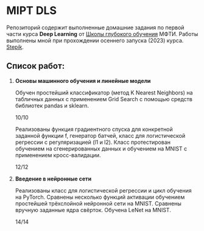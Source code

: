 # MIPT DLS

Репозиторий содержит выполненные домашние задания по первой части курса **Deep Learning** от [Школы глубокого обучения](https://www.dlschool.org/) МФТИ.
Работы выполнены мной при прохождении осеннего запуска (2023) курса. [Stepik](https://stepik.org/course/82176).

## Список работ:

1. **Основы машинного обучения и линейные модели**
    
    Обучен простейший классификатор (метод K Nearest Neighbors) на табличных данных c применением Grid Search с помощью средств библиотек pandas и sklearn.
    
    10/10
    
    Реализованы функция градиентного спуска для конкретной заданной функции f, генератор батчей, класс для логистической регрессии с регуляризацией (l1 и l2). Класс протестирован обучением на сгенерированных данных и обучением на MNIST с применением кросс-валидации.
    
    12/12
   
4. **Введение в нейронные сети**

    Реализованы класс для логистической регрессии и цикл обучения на PyTorch. Сравнены несколько функций активации обучением простейшей трёхслойной нейронной сети на MNIST. Сравнены вручную заданные ядра свёрток. Обучена LeNet на MNIST.

    14/14
